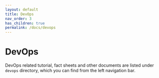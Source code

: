 ```yaml
---
layout: default
title: DevOps
nav_order: 3
has_children: true
permalink: /docs/devops
---
```


# DevOps

DevOps related tutorial, fact sheets and other documents are listed under `devops` directory, which you can find from the left navigation bar.
